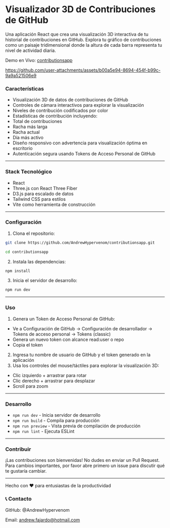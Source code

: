 # Visualizador 3D de Contribuciones de GitHub
Una aplicación React que crea una visualización 3D interactiva de tu historial de contribuciones en GitHub. Explora tu gráfico de contribuciones como un paisaje tridimensional donde la altura de cada barra representa tu nivel de actividad diaria.

Demo en Vivo: [contributionsapp](https://contributionsapp.vercel.app "contributionsapp")



https://github.com/user-attachments/assets/b00a5e94-8694-454f-b99c-9a9a521506e9



### Características

- Visualización 3D de datos de contribuciones de GitHub
- Controles de cámara interactivos para explorar la visualización
- Niveles de contribución codificados por color
- Estadísticas de contribución incluyendo:
 - Total de contribuciones
 - Racha más larga
 - Racha actual
 - Día más activo
- Diseño responsivo con advertencia para visualización óptima en escritorio
- Autenticación segura usando Tokens de Acceso Personal de GitHub

------------



### Stack Tecnológico

- React
- Three.js con React Three Fiber
- D3.js para escalado de datos
- Tailwind CSS para estilos
- Vite como herramienta de construcción

------------


### Configuración

1. Clona el repositorio:

```bash
git clone https://github.com/AndrewHypervenom/contributionsapp.git
```
```bash
cd contributionsapp
```

2. Instala las dependencias:

```bash
npm install
```

3. Inicia el servidor de desarrollo:

```bash
npm run dev
```

------------


### Uso

1. Genera un Token de Acceso Personal de GitHub:

- Ve a Configuración de GitHub → Configuración de desarrollador → Tokens de acceso personal → Tokens (classic)
- Genera un nuevo token con alcance read:user o repo
- Copia el token

2. Ingresa tu nombre de usuario de GitHub y el token generado en la aplicación
3. Usa los controles del mouse/táctiles para explorar la visualización 3D:

- Clic izquierdo + arrastrar para rotar
- Clic derecho + arrastrar para desplazar
- Scroll para zoom

------------


### Desarrollo

- `npm run dev` - Inicia servidor de desarrollo
- `npm run build` - Compila para producción
- `npm run preview` - Vista previa de compilación de producción
- `npm run lint` - Ejecuta ESLint

------------


### Contribuir
¡Las contribuciones son bienvenidas! No dudes en enviar un Pull Request. Para cambios importantes, por favor abre primero un issue para discutir qué te gustaría cambiar.

------------


Hecho con ❤️ para entusiastas de la productividad

### 📞 Contacto

GitHub: @AndrewHypervenom

Email: andrew.fajardo@hotmail.com
